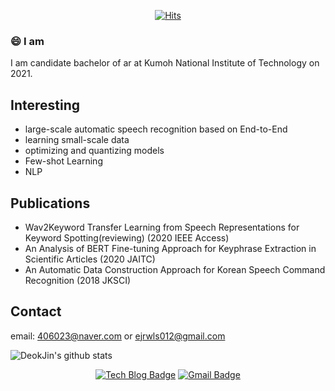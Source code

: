 <div align=center>

[![Hits](https://hits.seeyoufarm.com/api/count/incr/badge.svg?url=https%3A%2F%2Fgithub.com%2Fqute012&count_bg=%2379C83D&title_bg=%23555555&icon=&icon_color=%23E7E7E7&title=hits&edge_flat=false)](https://hits.seeyoufarm.com)

</div>

### 😄 I am
I am candidate bachelor of ar at Kumoh National Institute of Technology on 2021.

## Interesting
- large-scale automatic speech recognition based on End-to-End
- learning small-scale data
- optimizing and quantizing models
- Few-shot Learning
- NLP

## Publications
- Wav2Keyword Transfer Learning from Speech Representations for Keyword Spotting(reviewing) (2020 IEEE Access)
- An Analysis of BERT Fine-tuning Approach for Keyphrase Extraction in Scientific Articles (2020 JAITC)
- An Automatic Data Construction Approach for Korean Speech Command Recognition (2018 JKSCI)

## Contact
email: 406023@naver.com or ejrwls012@gmail.com

![DeokJin's github stats](https://github-readme-stats.vercel.app/api?username=qute012&show_icons=true)

<div align=center>

[![Tech Blog Badge](http://img.shields.io/badge/-Tech%20blog-black?style=flat-square&logo=github&link=https://github.com/qute012/paper-review)](https://github.com/qute012/paper-review) 
[![Gmail Badge](https://img.shields.io/badge/-Gmail-d14836?style=flat-square&logo=Gmail&logoColor=white&link=mailto:ejrwls012@gmail.com)](mailto:ejrwls012@gmail.com)
</div>

<!--
**qute012/qute012** is a ✨ _special_ ✨ repository because its `README.md` (this file) appears on your GitHub profile.

Here are some ideas to get you started:

- 🔭 I’m currently working on ...
- 🌱 I’m currently learning ...
- 👯 I’m looking to collaborate on ...
- 🤔 I’m looking for help with ...
- 💬 Ask me about ...
- 📫 How to reach me: ...
- 😄 Pronouns: ...
- ⚡ Fun fact: ...
-->
